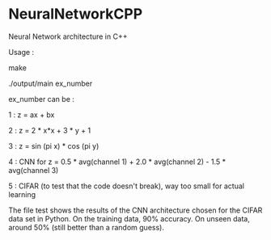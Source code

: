 # NeuralNetworkCPP
Neural Network architecture in C++

Usage :

make

./output/main ex_number

ex_number can be :

1 : z = ax + bx

2 : z = 2 * x*x + 3 * y + 1

3 : z = sin (pi x) * cos (pi y) 

4 : CNN for z = 0.5 * avg(channel 1) + 2.0 * avg(channel 2) - 1.5 * avg(channel 3)

5 : CIFAR (to test that the code doesn't break), way too small for actual learning

The file test shows the results of the CNN architecture chosen for the CIFAR data set in Python. On the training data, 90% accuracy. On unseen data, around 50% (still better than a random guess).
